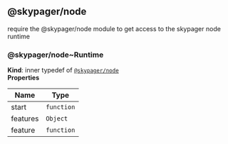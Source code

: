 <a name="module_@skypager/node"></a>

## @skypager/node
require the @skypager/node module to get access to the skypager node runtime

<a name="module_@skypager/node..Runtime"></a>

### @skypager/node~Runtime
**Kind**: inner typedef of [<code>@skypager/node</code>](#module_@skypager/node)  
**Properties**

| Name | Type |
| --- | --- |
| start | <code>function</code> | 
| features | <code>Object</code> | 
| feature | <code>function</code> |